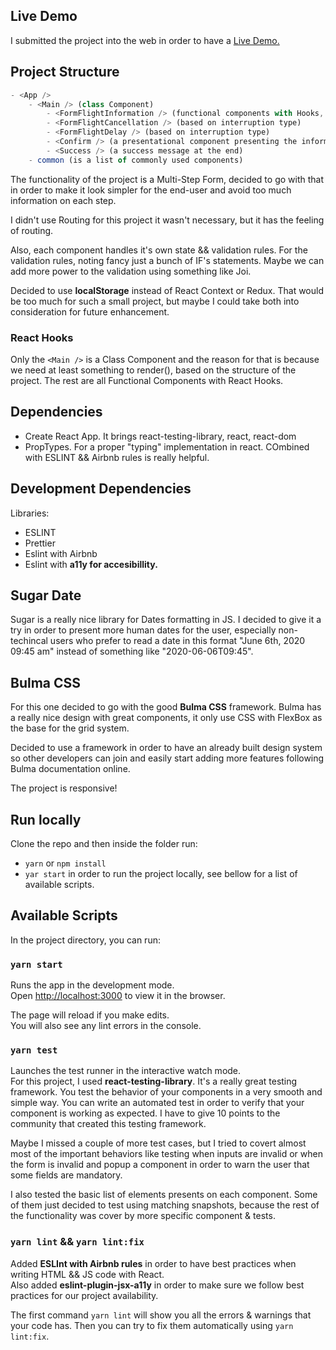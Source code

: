 ## Live Demo

I submitted the project into the web in order to have a [Live Demo.](https://fervent-snyder-da3a03.netlify.app/)

## Project Structure

```js
- <App />
    - <Main /> (class Component)
        - <FormFlightInformation /> (functional components with Hooks, same for the rest listed bellow)
        - <FormFlightCancellation /> (based on interruption type)
        - <FormFlightDelay /> (based on interruption type)
        - <Confirm /> (a presentational component presenting the information enter from the user)
        - <Success /> (a success message at the end)
    - common (is a list of commonly used components)
```

The functionality of the project is a Multi-Step Form, decided to go with that in order to make it look simpler for the end-user and avoid too much information on each step. <br />

I didn't use Routing for this project it wasn't necessary, but it has the feeling of routing.

Also, each component handles it's own state && validation rules. For the validation rules, noting fancy just a bunch of IF's statements. Maybe we can add more power to the validation using something like Joi. <br />

Decided to use **localStorage** instead of React Context or Redux. That would be too much for such a small project, but maybe I could take both into consideration for future enhancement.

### React Hooks

Only the `<Main />` is a Class Component and the reason for that is because we need at least something to render(), based on the structure of the project. The rest are all Functional Components with React Hooks.

## Dependencies

- Create React App. It brings react-testing-library, react, react-dom
- PropTypes. For a proper "typing" implementation in react. COmbined with ESLINT && Airbnb rules is really helpful.

## Development Dependencies

Libraries:

- ESLINT
- Prettier
- Eslint with Airbnb
- Eslint with **a11y for accesibillity.**

## Sugar Date

Sugar is a really nice library for Dates formatting in JS. I decided to give it a try in order to present more human dates for the user, especially non-techincal users who prefer to read a date in this format "June 6th, 2020 09:45 am" instead of something like "2020-06-06T09:45".

## Bulma CSS

For this one decided to go with the good **Bulma CSS** framework. Bulma has a really nice design with great components, it only use CSS with FlexBox as the base for the grid system. <br />

Decided to use a framework in order to have an already built design system so other developers can join and easily start adding more features following Bulma documentation online.<br />

The project is responsive!

## Run locally

Clone the repo and then inside the folder run:

- `yarn` or `npm install`
- `yar start` in order to run the project locally, see bellow for a list of available scripts.

## Available Scripts

In the project directory, you can run:

### `yarn start`

Runs the app in the development mode.<br />
Open [http://localhost:3000](http://localhost:3000) to view it in the browser.

The page will reload if you make edits.<br />
You will also see any lint errors in the console.

### `yarn test`

Launches the test runner in the interactive watch mode.<br />
For this project, I used **react-testing-library**. It's a really great testing framework. You test the behavior of your components in a very smooth and simple way. You can write an automated test in order to verify that your component is working as expected. I have to give 10 points to the community that created this testing framework. <br/>

Maybe I missed a couple of more test cases, but I tried to covert almost most of the important behaviors like testing when inputs are invalid or when the form is invalid and popup a <Notification /> component in order to warn the user that some fields are mandatory. <br/>

I also tested the basic list of elements presents on each component. Some of them just decided to test using matching snapshots, because the rest of the functionality was cover by more specific component & tests.

### `yarn lint` && `yarn lint:fix`

Added **ESLInt with Airbnb rules** in order to have best practices when writing HTML && JS code with React. <br />
Also added **eslint-plugin-jsx-a11y** in order to make sure we follow best practices for our project availability.

The first command `yarn lint` will show you all the errors & warnings that your code has. Then you can try to fix them automatically using `yarn lint:fix`.
